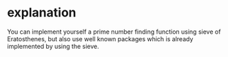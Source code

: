 # explanation

You can implement yourself a prime number finding function using sieve of Eratosthenes, but also use well known packages which is already implemented by using the sieve.
